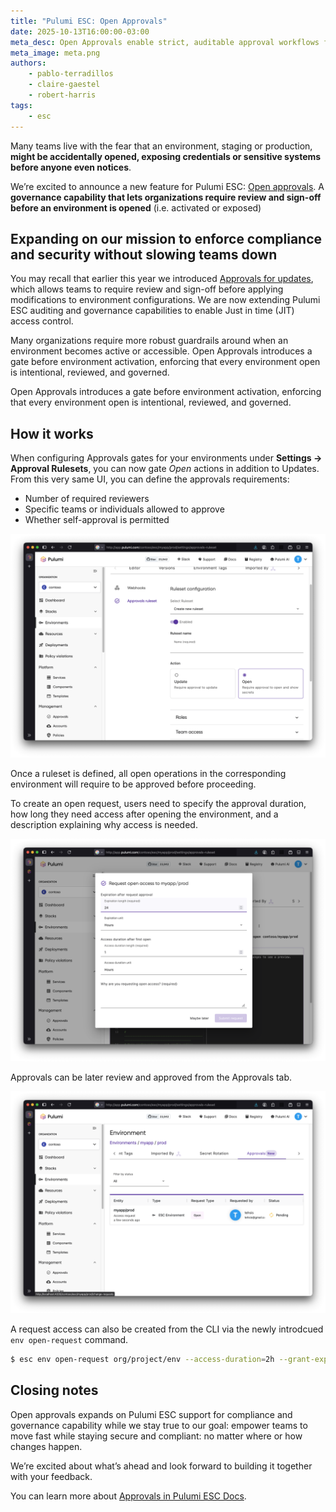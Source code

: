 ```yaml
---
title: "Pulumi ESC: Open Approvals"
date: 2025-10-13T16:00:00-03:00
meta_desc: Open Approvals enable strict, auditable approval workflows for environment activation, ensuring governance and safer infrastructure operations.
meta_image: meta.png
authors:
    - pablo-terradillos
    - claire-gaestel
    - robert-harris
tags:
    - esc
---
```


Many teams live with the fear that an environment, staging or production, **might be accidentally opened, exposing credentials or sensitive systems before anyone even notices**.

We’re excited to announce a new feature for Pulumi ESC: [Open approvals](/docs/esc/administration/approvals). A **governance capability that lets organizations require review and sign-off before an environment is opened** (i.e. activated or exposed)

<!--more-->

## Expanding on our mission to enforce compliance and security without slowing teams down

You may recall that earlier this year we introduced [Approvals for updates](../approvals-in-pulumi-esc), which allows teams to require review and sign-off before applying modifications to environment configurations. We are now extending Pulumi ESC auditing and governance capabilities to enable Just in time (JIT) access control.

Many organizations require more robust guardrails around when an environment becomes active or accessible. Open Approvals introduces a gate before environment activation, enforcing that every environment open is intentional, reviewed, and governed.

Open Approvals introduces a gate before environment activation, enforcing that every environment open is intentional, reviewed, and governed.

## How it works

When configuring Approvals gates for your environments under **Settings → Approval Rulesets**, you can now gate _Open_ actions in addition to Updates.
From this very same UI, you can define the approvals requirements:

- Number of required reviewers
- Specific teams or individuals allowed to approve
- Whether self-approval is permitted

![Settings page for Approvals in ESC](./open-approvals-1.png)

Once a ruleset is defined, all open operations in the corresponding environment will require to be approved before proceeding.

To create an open request, users need to specify the approval duration, how long they need access after opening the environment, and a description explaining why access is needed.

![Request open access to environment modal](./open-approvals-2.png)

Approvals can be later review and approved from the Approvals tab.

![Pending approvals page](./open-approvals-3.png)

A request access can also be created from the CLI via the newly introdcued `env open-request` command.

```bash
$ esc env open-request org/project/env --access-duration=2h --grant-expiration=1h
```

## Closing notes

Open approvals expands on Pulumi ESC support for compliance and governance capability while we stay true to our goal:  empower teams to move fast while staying secure and compliant: no matter where or how changes happen.

We’re excited about what’s ahead and look forward to building it together with your feedback.

You can learn more about [Approvals in Pulumi ESC Docs](../../docs/esc/administration/Approvals).
